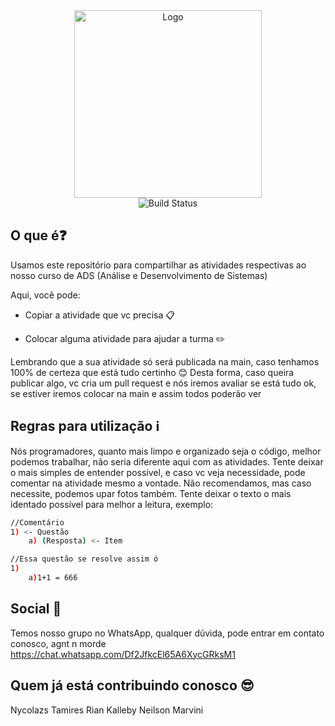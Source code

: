 <div align="center">
    <img height="300" src="https://raw.githubusercontent.com/Nycolazs/atividades/main/media/img/logo_svg.svg" alt="Logo">
    <br>
    <img src="https://raw.githubusercontent.com/Nycolazs/atividades/main/media/img/building_passing.svg" alt="Build Status">
</div>

## O que é❓
Usamos este repositório para compartilhar as atividades respectivas ao nosso curso de ADS (Análise e Desenvolvimento de Sistemas)

Aqui, você pode:

- Copiar a atividade que vc precisa 📋

- Colocar alguma atividade para ajudar a turma ✏️

Lembrando que a sua atividade só será publicada na main, caso tenhamos 100% de certeza que está tudo certinho 😊
Desta forma, caso queira publicar algo, vc cria um pull request e nós iremos avaliar se está tudo ok, se estiver iremos colocar na main e assim todos poderão ver

## Regras para utilização ℹ️
Nós programadores, quanto mais limpo e organizado seja o código, melhor podemos trabalhar, não seria diferente aqui com as atividades.
Tente deixar o mais simples de entender possível, e caso vc veja necessidade, pode comentar na atividade mesmo a vontade. 
Não recomendamos, mas caso necessite, podemos upar fotos também. 
Tente deixar o texto o mais identado possível para melhor a leitura, exemplo:

```sh
//Comentário
1) <- Questão
    a) (Resposta) <- Item

//Essa questão se resolve assim ó
1)
    a)1+1 = 666
```

## Social 🙊
Temos nosso grupo no WhatsApp, qualquer dúvida, pode entrar em contato conosco, agnt n morde
https://chat.whatsapp.com/Df2JfkcEl65A6XycGRksM1

## Quem já está contribuindo conosco 😎
Nycolazs <Profile photo>
Tamires <Profile photo>
Rian <Profile photo>
Kalleby <Profile photo>
Neilson <Profile photo>
Marvini <Profile photo>